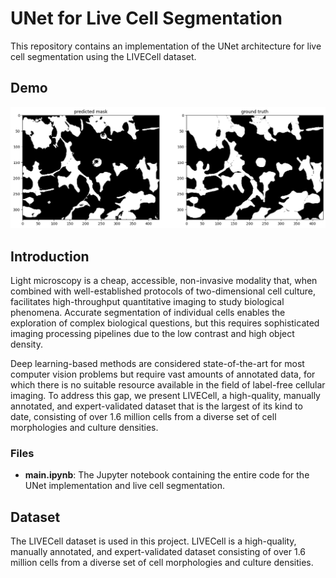 

# UNet for Live Cell Segmentation

This repository contains an implementation of the UNet architecture for live cell segmentation using the LIVECell dataset.

## Demo

![Live Cell Segmentation Demo](https://github.com/hoangledoan/LiveCell-Segmentation/blob/main/predict.png)

## Introduction

Light microscopy is a cheap, accessible, non-invasive modality that, when combined with well-established protocols of two-dimensional cell culture, facilitates high-throughput quantitative imaging to study biological phenomena. Accurate segmentation of individual cells enables the exploration of complex biological questions, but this requires sophisticated imaging processing pipelines due to the low contrast and high object density.

Deep learning-based methods are considered state-of-the-art for most computer vision problems but require vast amounts of annotated data, for which there is no suitable resource available in the field of label-free cellular imaging. To address this gap, we present LIVECell, a high-quality, manually annotated, and expert-validated dataset that is the largest of its kind to date, consisting of over 1.6 million cells from a diverse set of cell morphologies and culture densities.


### Files

- **main.ipynb**: The Jupyter notebook containing the entire code for the UNet implementation and live cell segmentation.

## Dataset

The LIVECell dataset is used in this project. LIVECell is a high-quality, manually annotated, and expert-validated dataset consisting of over 1.6 million cells from a diverse set of cell morphologies and culture densities.



